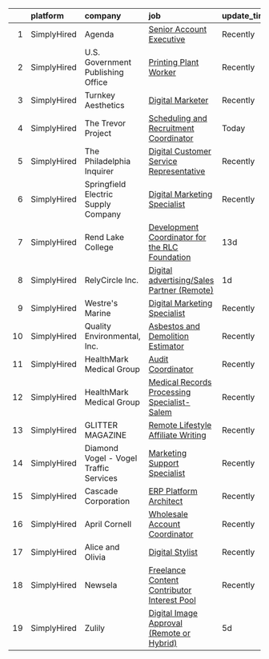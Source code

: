 

|    | platform    | company                                | job                                                                                                                                                         | update_time   | location                     |
|---:|:------------|:---------------------------------------|:------------------------------------------------------------------------------------------------------------------------------------------------------------|:--------------|:-----------------------------|
|  1 | SimplyHired | Agenda                                 | [Senior Account Executive](https://www.simplyhired.com/job/y5FsSBEBGXnvX33iu8vyL1UeqUsDXFUo183szTqaEABBarf7Ihw5aQ?q=digital+platform)                       | Recently      | Albuquerque, NM              |
|  2 | SimplyHired | U.S. Government Publishing Office      | [Printing Plant Worker](https://www.simplyhired.com/job/f4uIlbXRlUmVHVUSowG9S7B0NA4hKzfMFXJGmGbA1Jp3cBx6E3eYKA?q=digital+platform)                          | Recently      | Washington, DC               |
|  3 | SimplyHired | Turnkey Aesthetics                     | [Digital Marketer](https://www.simplyhired.com/job/BgoZSJpVYncum3TL19QF_Zit6uLB6e1XqKVzNJ36_mhk4712V9oNsQ?q=digital+platform)                               | Recently      | Remote                       |
|  4 | SimplyHired | The Trevor Project                     | [Scheduling and Recruitment Coordinator](https://www.simplyhired.com/job/cKkmB-h2-ibk1UYQtOvA2RQBH7ljzmUg6-ue65XJk1u1WS-Gc1XyDQ?q=digital+platform)         | Today         | United States                |
|  5 | SimplyHired | The Philadelphia Inquirer              | [Digital Customer Service Representative](https://www.simplyhired.com/job/MO3VXGzZSlt_619HQNeZGdpYiOx5lAzbE-2wCDoNkMLA8mPKONl4wA?q=digital+platform)        | Recently      | Philadelphia, PA +1 location |
|  6 | SimplyHired | Springfield Electric Supply Company    | [Digital Marketing Specialist](https://www.simplyhired.com/job/WU5mhTdK3Ov9D-2jZUnQhUlwGDwNzNgf3znPZ3QVDEoX3Tcee1iXpw?q=digital+platform)                   | Recently      | Springfield, IL              |
|  7 | SimplyHired | Rend Lake College                      | [Development Coordinator for the RLC Foundation](https://www.simplyhired.com/job/NH73W-zX8FcusVBJrxOeDjQgjBz71N8BB3xum0DyZb4cEcV3vCIIlQ?q=digital+platform) | 13d           | Ina, IL                      |
|  8 | SimplyHired | RelyCircle Inc.                        | [Digital advertising/Sales Partner (Remote)](https://www.simplyhired.com/job/L9IwYXAdh0fdSOCkPHGbHMknWW3hmKgJYrmBP7QmzOb6ErWdprKkzg?q=digital+platform)     | 1d            | Remote                       |
|  9 | SimplyHired | Westre's Marine                        | [Digital Marketing Specialist](https://www.simplyhired.com/job/VFSq8AA9AknCH0anb40Yjojvi9Zaru-V7dH-DrWn58UCJ0jylLGv5g?q=digital+platform)                   | Recently      | Saint Cloud, MN              |
| 10 | SimplyHired | Quality Environmental, Inc.            | [Asbestos and Demolition Estimator](https://www.simplyhired.com/job/Xp28goQL8bI4DdsTIc2Kjjc6i45Qe6WuKmh6A-Ilm_89lSswagrnUw?q=digital+platform)              | Recently      | Santa Fe Springs, CA         |
| 11 | SimplyHired | HealthMark Medical Group               | [Audit Coordinator](https://www.simplyhired.com/job/gwA4kc5oHM2AmiHVjwtODoJyWgfdfLxJ3Ga_wzwXwPWqDQishbHOJw?q=digital+platform)                              | Recently      | Remote                       |
| 12 | SimplyHired | HealthMark Medical Group               | [Medical Records Processing Specialist- Salem](https://www.simplyhired.com/job/DTvYBCw26VW98qDg49Y1_KKT2o8f8KhxBAIkdhv1_oe2lvi5kqu9Vw?q=digital+platform)   | Recently      | Remote                       |
| 13 | SimplyHired | GLITTER MAGAZINE                       | [Remote Lifestyle Affiliate Writing](https://www.simplyhired.com/job/ddMt2vHupHIUgd0NwbKLj3Ow8fJJVXttLBfRLUBOS8L5lrgkXW_XjA?q=digital+platform)             | Recently      | Remote                       |
| 14 | SimplyHired | Diamond Vogel - Vogel Traffic Services | [Marketing Support Specialist](https://www.simplyhired.com/job/iNGbPeXaVQLElKkZUAIV9DyLwyTxKzTBfs55hzn8TXLcz5VROPGfAw?q=digital+platform)                   | Recently      | Orange City, IA              |
| 15 | SimplyHired | Cascade Corporation                    | [ERP Platform Architect](https://www.simplyhired.com/job/Ly7BnSN6swo06zz0N_tFDnBCCBF5JvTxIQnO8Ts5PWITPJv7-MiJOg?q=digital+platform)                         | Recently      | Fairview, OR                 |
| 16 | SimplyHired | April Cornell                          | [Wholesale Account Coordinator](https://www.simplyhired.com/job/KJ16QBC-RDIULWjNmaYXFZOXQ6z3apW4FRoYQvarZ6wnL4qfPoFiXw?q=digital+platform)                  | Recently      | Burlington, VT               |
| 17 | SimplyHired | Alice and Olivia                       | [Digital Stylist](https://www.simplyhired.com/job/C28a_WpuEg0vyb4MM3FvWaea-Gq-qEEc-jd5ETBthwvgVPMu2mhxgg?q=digital+platform)                                | Recently      | New York, NY                 |
| 18 | SimplyHired | Newsela                                | [Freelance Content Contributor Interest Pool](https://www.simplyhired.com/job/GuZIx9XPiPg9WbhNQdNHnwWRi0l38PXrF3ytyFrHWlMxUuQgjbypUw?q=digital+platform)    | Recently      | Mountain View, CA            |
| 19 | SimplyHired | Zulily                                 | [Digital Image Approval (Remote or Hybrid)](https://www.simplyhired.com/job/0H42zIAIz-TYSqF0T3BqqAeLLBwmxp4cSX3Mjwvf45zsU-TdaMGE9w?q=digital+platform)      | 5d            | United States                |